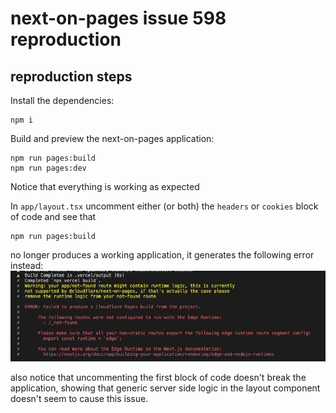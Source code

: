 # next-on-pages issue 598 reproduction

## reproduction steps

Install the dependencies:
```
npm i
```

Build and preview the next-on-pages application:
```
npm run pages:build
npm run pages:dev
```

Notice that everything is working as expected

In `app/layout.tsx` uncomment either (or both) the `headers` or `cookies` block of code and see that
```
npm run pages:build
```
no longer produces a working application, it generates the following error instead:
![error](./error.png)

also notice that uncommenting the first block of code doesn't break the application, showing that generic server side logic in the layout component doesn't seem to cause this issue.